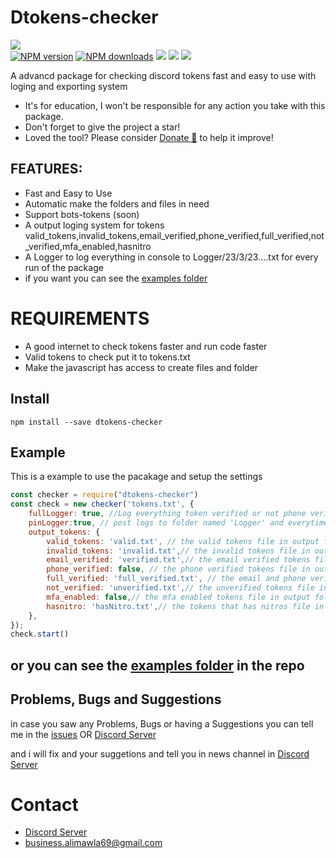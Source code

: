# Dtokens-checker
<a href="https://nodei.co/npm/dtokens-checker/"><img src="https://nodei.co/npm/dtokens-checker.png"></a><BR>
 <a href="https://www.npmjs.com/package/discord-tokens-checker"><img src="https://img.shields.io/npm/v/discord-tokens-checker.svg?maxAge=3600" alt="NPM version" /></a>
<a href="https://www.npmjs.com/package/dtokens-checker"><img src="https://img.shields.io/npm/dt/dtokens-checker.svg?maxAge=3600" alt="NPM downloads" /></a>
 <a href="https://github.com/alimawla69/dtokens-checker/"><img src="https://img.shields.io/github/last-commit/alimawla69/dtokens-checker?style=flat" /></a>
  <a href="https://github.com/alimawla69/dtokens-checker/stargazers"><img src="https://img.shields.io/github/stars/alimawla69/dtokens-checker?style=flat" /></a>
  <a href="https://github.com/dtokens-checker"><img src="https://visitor-badge.laobi.icu/badge?page_id=alimawla69.dtokens-checker" /></a>
 
A advancd package for checking discord tokens fast and easy to use with loging and exporting system

* It's for education, I won't be responsible for any action you take with this package.
* Don't forget to give the project a star!
* Loved the tool? Please consider [Donate 💸](https://www.patreon.com/alimawla69) to help it improve!
## FEATURES:
- Fast and Easy to Use
- Automatic make the folders and files in need
- Support bots-tokens (soon)
- A output loging system for tokens valid_tokens,invalid_tokens,email_verified,phone_verified,full_verified,not_verified,mfa_enabled,hasnitro
- A Logger to log everything in console to Logger/23/3/23....txt for every run of the package
- if you want you can see the [examples folder](https://github.com/alimawla69/dtokens-checker/tree/main/examples)

# REQUIREMENTS
- A good internet to check tokens faster and run code faster
- Valid tokens to check put it to tokens.txt
- Make the javascript has access to create files and folder
  
## Install

```
npm install --save dtokens-checker
```

## Example

This is a example to use the pacakage and setup the settings

``` javascript
const checker = require("dtokens-checker")
const check = new checker('tokens.txt', {
    fullLogger: true, //Log everything token verified or not phone verified or not ...
    pinLogger:true, // post logs to folder named 'Logger' and everytime you run the script everying in console will apeear in a file named the date of runing
    output_tokens: {
        valid_tokens: 'valid.txt', // the valid tokens file in output folder
        invalid_tokens: 'invalid.txt',// the invalid tokens file in output folder
        email_verified: 'verified.txt',// the email verified tokens file in output folder
        phone_verified: false, // the phone verified tokens file in output folder you can make it false to stop posting phone verified in ouput
        full_verified: 'full_verified.txt', // the email and phone verified tokens file in output folder
        not_verified: 'unverified.txt',// the unverified tokens file in output folder
        mfa_enabled: false,// the mfa enabled tokens file in output folder you can make it false to stop posting phone verified in ouput
        hasnitro: 'hasNitro.txt',// the tokens that has nitros file in output folder
    },
});
check.start()
```
## or you can see the [examples folder](https://github.com/alimawla69/dtokens-checker/tree/main/examples) in the repo

## Problems, Bugs and Suggestions

in case you saw any Problems, Bugs or having a Suggestions you can tell me in the [issues](https://github.com/alimawla69/dtokens-checker/issues/new) OR [Discord Server](https://discord.gg/HFZRWUC)

and i will fix and your suggetions and tell you in news channel in [Discord Server](https://discord.gg/HFZRWUC)

# Contact
- [Discord Server](https://discord.gg/HFZRWUC)
- [business.alimawla69@gmail.com](mailto:business.alimawla69@gmail.com)
